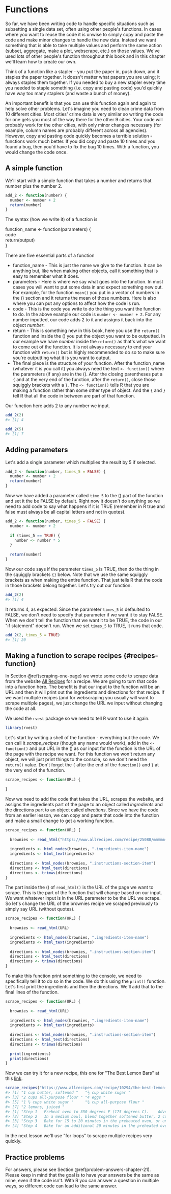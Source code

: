 # Functions

So far, we have been writing code to handle specific situations such as subsetting a single data set, often using other people's functions. In cases where you want to reuse the code it is unwise to simply copy and paste the code and make minor changes to handle the new data. Instead we want something that is able to take multiple values and perform the same action (subset, aggregate, make a plot, webscrape, etc.) on those values. We've used lots of other people's function throughout this book and in this chapter we'll learn how to create our own.

Think of a function like a stapler - you put the paper in, push down, and it staples the paper together. It doesn't matter what papers you are using; it always staples them together. If you needed to buy a new stapler every time you needed to staple something (i.e. copy and pasting code) you'd quickly have way too many staplers (and waste a bunch of money). 

An important benefit is that you can use this function again and again to help solve other problems. Let's imagine you need to clean crime data from 10 different cities. Most cities' crime data is very similar so writing the code for one gets you most of the way there for the other 9 cities. Your code will probably work for the other cities, with only minor changes necessary (for example, column names are probably different across all agencies). However, copy and pasting code quickly becomes a terrible solution - functions work much better. If you did copy and paste 10 times and you found a bug, then you'd have to fix the bug 10 times. With a function, you would change the code once. 

## A simple function

We'll start with a simple function that takes a number and returns that number plus the number 2.


```r
add_2 <- function(number) {
  number <- number + 2
  return(number)
}
```

The syntax (how we write it) of a function is

function_name <- function(parameters)
{  
code   
return(output)  
}  

There are five essential parts of a function

+ function_name  - This is just the name we give to the function. It can be anything but, like when making other objects, call it something that is easy to remember what it does.
+ parameters  - Here is where we say what goes into the function. In most cases you will want to put some data in and expect something new out. For example, for the function `mean()` you put in a vector of numbers in the () section and it returns the mean of those numbers. Here is also where you can put any options to affect how the code is run.
+ code - This is the code you write to do the thing you want the function to do. In the above example our code is `number <- number + 2`. For any number inputted, our code adds 2 to it and assigns it back into the object *number*. 
+ return - This is something new in this book, here you use the `return()` function and inside the () you put the object you want to be outputted. In our example we have *number* inside the `return()` as that's what we want to come out of the function. It is not always necessary to end your function with `return()` but is highly recommended to do so to make sure you're outputting what it is you want to output. 
+ The final piece is the structure of your function. After the function_name (whatever it is you call it) you always need the text `<- function()` where the parameters (if any) are in the (). After the closing parentheses put a `{` and at the very end of the function, after the `return()`, close those squiggly brackets with a `}`. The `<- function()` tells R that you are making a function rather than some other type of object. And the `{` and `}` tell R that all the code in between are part of that function.

Our function here adds 2 to any number we input. 


```r
add_2(2)
#> [1] 4
```


```r
add_2(5)
#> [1] 7
```

## Adding parameters 

Let's add a single parameter which multiplies the result by 5 if selected.


```r
add_2 <- function(number, times_5 = FALSE) {
  number <- number + 2
  return(number)
}
```

Now we have added a parameter called `time_5` to the () part of the function and set it the be FALSE by default. Right now it doesn't do anything so we need to add code to say what happens if it is TRUE (remember in R true and false must always be all capital letters and not in quotes).


```r
add_2 <- function(number, times_5 = FALSE) {
  number <- number + 2
  
  if (times_5 == TRUE) {
    number <- number * 5
  }
  
  return(number)
}
```

Now our code says if the parameter `times_5` is TRUE, then do the thing in the squiggly brackets `{}` below. Note that we use the same squiggly brackets as when making the entire function. That just tells R that the code in those brackets belong together. Let's try out our function.


```r
add_2(2)
#> [1] 4
```

It returns 4, as expected. Since the parameter `times_5` is defaulted to FALSE, we don't need to specify that parameter if we want it to stay FALSE. When we don't tell the function that we want it to be TRUE, the code in our "if statement" doesn't run. When we set `times_5` to TRUE, it runs that code. 


```r
add_2(2, times_5 = TRUE)
#> [1] 20
```

## Making a function to scrape recipes {#recipes-function}

In Section \@ref(scraping-one-page) we wrote some code to scrape data from the website [All Recipes](https://www.allrecipes.com/) for a recipe. We are going to turn that code into a function here. The benefit is that our input to the function will be an URL and then it will print out the ingredients and directions for that recipe. If we want multiple recipes (and for webscraping you usually will want to scrape multiple pages), we just change the URL we input without changing the code at all.

We used the `rvest` package so we need to tell R want to use it again.


```r
library(rvest)
```

Let's start by writing a shell of the function - everything but the code. We can call it *scrape_recipes* (though any name would work), add in the `<- function()` and put URL in the () as our input for the function is the URL of the page with the recipe we want. For this function we won't return any object, we will just print things to the console, so we don't need the `return()` value. Don't forget the `{` after the end of the `function()` and `}` at the very end of the function. 


```r
scrape_recipes <- function(URL) {
  
}
```

Now we need to add the code that takes the URL, scrapes the website, and assigns the ingredients part of the page to an object called *ingredients* and the directions part to an object called *directions*. Since we have the code from an earlier lesson, we can copy and paste that code into the function and make a small change to get a working function.


```r
scrape_recipes <- function(URL) {
  
  brownies <- read_html("https://www.allrecipes.com/recipe/25080/mmmmm-brownies/")
  
  ingredients <- html_nodes(brownies, ".ingredients-item-name")
  ingredients <- html_text(ingredients)
  
  directions <- html_nodes(brownies, ".instructions-section-item")
  directions <- html_text(directions)
  directions <- trimws(directions)
}
```

The part inside the () of `read_html()` is the URL of the page we want to scrape. This is the part of the function that will change based on our input. We want whatever input is in the URL parameter to be the URL we scrape. So let's change the URL of the brownies recipe we scraped previously to simply say URL (without quotes). 


```r
scrape_recipes <- function(URL) {
  
  brownies <- read_html(URL)
  
  ingredients <- html_nodes(brownies, ".ingredients-item-name")
  ingredients <- html_text(ingredients)
  
  directions <- html_nodes(brownies, ".instructions-section-item")
  directions <- html_text(directions)
  directions <- trimws(directions)
}
```

To make this function print something to the console, we need to specifically tell it to do so in the code. We do this using the `print()` function. Let's first print the ingredients and then the directions. We'll add that to the final lines of the function.


```r
scrape_recipes <- function(URL) {
  
  brownies <- read_html(URL)
  
  ingredients <- html_nodes(brownies, ".ingredients-item-name")
  ingredients <- html_text(ingredients)
  
  directions <- html_nodes(brownies, ".instructions-section-item")
  directions <- html_text(directions)
  directions <- trimws(directions)
  
  print(ingredients)
  print(directions)
}
```

Now we can try it for a new recipe, this one for "The Best Lemon Bars" at this [link](https://www.allrecipes.com/recipe/10294/the-best-lemon-bars/). 


```r
scrape_recipes("https://www.allrecipes.com/recipe/10294/the-best-lemon-bars/")
#> [1] "1 cup butter, softened "   "½ cup white sugar "       
#> [3] "2 cups all-purpose flour " "4 eggs "                  
#> [5] "1 ½ cups white sugar "     "¼ cup all-purpose flour " 
#> [7] "2 lemons, juiced "        
#> [1] "Step 1   Preheat oven to 350 degrees F (175 degrees C).    Advertisement"                                                                                                                                                                                                                                                                         
#> [2] "Step 2   In a medium bowl, blend together softened butter, 2 cups flour and 1/2 cup sugar. Press into the bottom of an ungreased 9x13 inch pan."                                                                                                                                                                                                  
#> [3] "Step 3   Bake for 15 to 20 minutes in the preheated oven, or until firm and golden. In another bowl, whisk together the remaining 1 1/2 cups sugar and 1/4 cup flour. Whisk in the eggs and lemon juice. Pour over the baked crust."                                                                                                              
#> [4] "Step 4   Bake for an additional 20 minutes in the preheated oven. The bars will firm up as they cool. For a festive tray, make another pan using limes instead of lemons and adding a drop of green food coloring to give a very pale green. After both pans have cooled, cut into uniform 2 inch squares and arrange in a checker board fashion."
```

In the next lesson we'll use "for loops" to scrape multiple recipes very quickly. 

## Practice problems

For answers, please see Section \@ref(problem-answers-chapter-21). Please keep in mind that the goal is to have your answers be the same as mine, even if the code isn't. With R you can answer a question in multiple ways, so different code can lead to the same answer.
